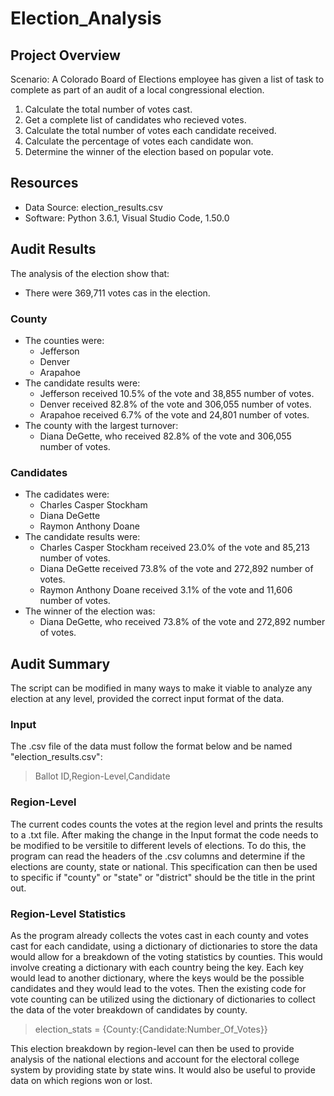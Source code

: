 # Election_Analysis

## Project Overview
Scenario: A Colorado Board of Elections employee has given a list of task to complete as part of an audit of a local congressional election.

1. Calculate the total number of votes cast.
2. Get a complete list of candidates who recieved votes.
3. Calculate the total number of votes each candidate received.
4. Calculate the percentage of votes each candidate won.
5. Determine the winner of the election based on popular vote.

## Resources
- Data Source: election_results.csv
- Software: Python 3.6.1, Visual Studio Code, 1.50.0

## Audit Results
The analysis of the election show that:
- There were 369,711 votes cas in the election.
### County
 - The counties were:
    - Jefferson
    - Denver
    - Arapahoe
- The candidate results were:
    - Jefferson received 10.5% of the vote and 38,855 number of votes.
    - Denver received 82.8% of the vote and 306,055 number of votes.
    - Arapahoe received 6.7% of the vote and 24,801 number of votes.
- The county with the largest turnover:
    - Diana DeGette, who received 82.8% of the vote and 306,055 number of votes.
    
### Candidates
- The cadidates were:
    - Charles Casper Stockham
    - Diana DeGette
    - Raymon Anthony Doane
- The candidate results were:
    - Charles Casper Stockham received 23.0% of the vote and 85,213 number of votes.
    - Diana DeGette received 73.8% of the vote and 272,892 number of votes.
    - Raymon Anthony Doane received 3.1% of the vote and 11,606 number of votes.
- The winner of the election was:
    - Diana DeGette, who received 73.8% of the vote and 272,892 number of votes. 
 
## Audit Summary
The script can be modified in many ways to make it viable to analyze any election at any level, provided the correct input format of the data.
### Input
The .csv file of the data must follow the format below and be named "election_results.csv":
> Ballot ID,Region-Level,Candidate

### Region-Level
The current codes counts the votes at the region level and prints the results to a .txt file. After making the change in the Input format the code needs to be modified to be versitile to different levels of elections.
To do this, the program can read the headers of the .csv columns and determine if the elections are county, state or national. This specification can then be used to specific if "county" or "state" or "district" should be the title in the print out.

### Region-Level Statistics
As the program already collects the votes cast in each county and votes cast for each candidate, using a dictionary of dictionaries to store the data would allow for a breakdown of the voting statistics by counties.
This would involve creating a dictionary with each country being the key. Each key would lead to another dictionary, where the keys would be the possible candidates and they would lead to the votes. Then the existing code for vote counting can be utilized using the dictionary of dictionaries to collect the data of the voter breakdown of candidates by county. 
> election_stats = {County:{Candidate:Number_Of_Votes}}

This election breakdown by region-level can then be used to provide analysis of the national elections and account for the electoral college system by providing state by state wins. It would also be useful to provide data on which regions won or lost. 
